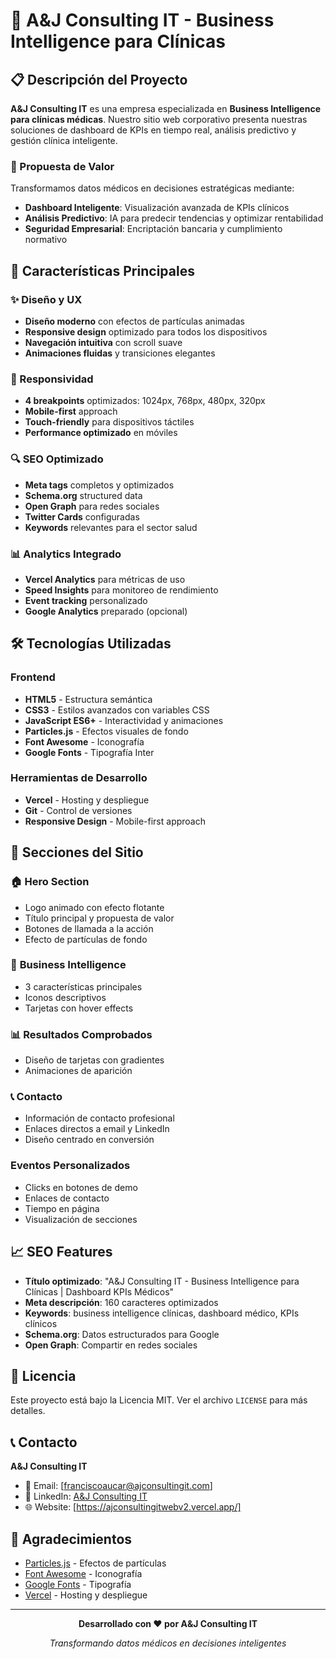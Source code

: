 # 🏥 A&J Consulting IT - Business Intelligence para Clínicas

## 📋 Descripción del Proyecto

**A&J Consulting IT** es una empresa especializada en **Business Intelligence para clínicas médicas**. Nuestro sitio web corporativo presenta nuestras soluciones de dashboard de KPIs en tiempo real, análisis predictivo y gestión clínica inteligente.

### 🎯 Propuesta de Valor

Transformamos datos médicos en decisiones estratégicas mediante:
- **Dashboard Inteligente**: Visualización avanzada de KPIs clínicos
- **Análisis Predictivo**: IA para predecir tendencias y optimizar rentabilidad
- **Seguridad Empresarial**: Encriptación bancaria y cumplimiento normativo

## 🚀 Características Principales

### ✨ Diseño y UX
- **Diseño moderno** con efectos de partículas animadas
- **Responsive design** optimizado para todos los dispositivos
- **Navegación intuitiva** con scroll suave
- **Animaciones fluidas** y transiciones elegantes

### 📱 Responsividad
- **4 breakpoints** optimizados: 1024px, 768px, 480px, 320px
- **Mobile-first** approach
- **Touch-friendly** para dispositivos táctiles
- **Performance optimizado** en móviles

### 🔍 SEO Optimizado
- **Meta tags** completos y optimizados
- **Schema.org** structured data
- **Open Graph** para redes sociales
- **Twitter Cards** configuradas
- **Keywords** relevantes para el sector salud

### 📊 Analytics Integrado
- **Vercel Analytics** para métricas de uso
- **Speed Insights** para monitoreo de rendimiento
- **Event tracking** personalizado
- **Google Analytics** preparado (opcional)

## 🛠️ Tecnologías Utilizadas

### Frontend
- **HTML5** - Estructura semántica
- **CSS3** - Estilos avanzados con variables CSS
- **JavaScript ES6+** - Interactividad y animaciones
- **Particles.js** - Efectos visuales de fondo
- **Font Awesome** - Iconografía
- **Google Fonts** - Tipografía Inter

### Herramientas de Desarrollo
- **Vercel** - Hosting y despliegue
- **Git** - Control de versiones
- **Responsive Design** - Mobile-first approach

## 📱 Secciones del Sitio

### 🏠 **Hero Section**
- Logo animado con efecto flotante
- Título principal y propuesta de valor
- Botones de llamada a la acción
- Efecto de partículas de fondo

### 💼 **Business Intelligence**
- 3 características principales
- Iconos descriptivos
- Tarjetas con hover effects

### 📊 **Resultados Comprobados**
- Diseño de tarjetas con gradientes
- Animaciones de aparición

### 📞 **Contacto**
- Información de contacto profesional
- Enlaces directos a email y LinkedIn
- Diseño centrado en conversión


### Eventos Personalizados
- Clicks en botones de demo
- Enlaces de contacto
- Tiempo en página
- Visualización de secciones

## 📈 SEO Features

- **Título optimizado**: "A&J Consulting IT - Business Intelligence para Clínicas | Dashboard KPIs Médicos"
- **Meta descripción**: 160 caracteres optimizados
- **Keywords**: business intelligence clínicas, dashboard médico, KPIs clínicos
- **Schema.org**: Datos estructurados para Google
- **Open Graph**: Compartir en redes sociales

## 📝 Licencia

Este proyecto está bajo la Licencia MIT. Ver el archivo `LICENSE` para más detalles.

## 📞 Contacto

**A&J Consulting IT**
- 📧 Email: [franciscoaucar@ajconsultingit.com]
- 💼 LinkedIn: [A&J Consulting IT](https://www.linkedin.com/company/a-j-consultingit-software/about/)
- 🌐 Website: [https://ajconsultingitwebv2.vercel.app/]

## 🙏 Agradecimientos

- [Particles.js](https://vincentgarreau.com/particles.js/) - Efectos de partículas
- [Font Awesome](https://fontawesome.com/) - Iconografía
- [Google Fonts](https://fonts.google.com/) - Tipografía
- [Vercel](https://vercel.com/) - Hosting y despliegue

---

<div align="center">

**Desarrollado con ❤️ por A&J Consulting IT**

*Transformando datos médicos en decisiones inteligentes*

</div>
